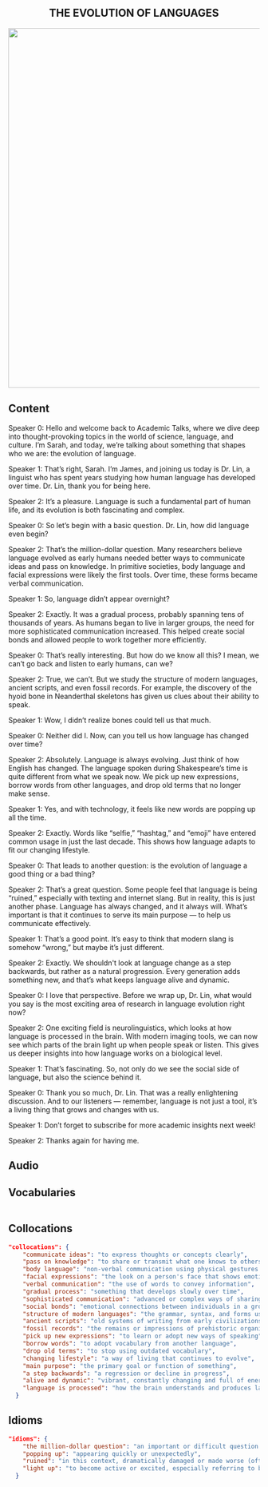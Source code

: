 <h2 align='center'>
THE EVOLUTION OF LANGUAGES
</h2>

<div align='center'>
<img src='https://anthroholic.com/wp-content/uploads/2023/05/Evolution-of-Languages-in-Linguistic-Anthropology.webp' width=720px>
</div>

## Content
Speaker 0: Hello and welcome back to Academic Talks, where we dive deep into thought-provoking topics in the world of science, language, and culture. I’m Sarah, and today, we’re talking about something that shapes who we are: the evolution of language.

Speaker 1: That’s right, Sarah. I’m James, and joining us today is Dr. Lin, a linguist who has spent years studying how human language has developed over time. Dr. Lin, thank you for being here.

Speaker 2: It’s a pleasure. Language is such a fundamental part of human life, and its evolution is both fascinating and complex.

Speaker 0: So let’s begin with a basic question. Dr. Lin, how did language even begin?

Speaker 2: That’s the million-dollar question. Many researchers believe language evolved as early humans needed better ways to communicate ideas and pass on knowledge. In primitive societies, body language and facial expressions were likely the first tools. Over time, these forms became verbal communication.

Speaker 1: So, language didn’t appear overnight?

Speaker 2: Exactly. It was a gradual process, probably spanning tens of thousands of years. As humans began to live in larger groups, the need for more sophisticated communication increased. This helped create social bonds and allowed people to work together more efficiently.

Speaker 0: That’s really interesting. But how do we know all this? I mean, we can’t go back and listen to early humans, can we?

Speaker 2: True, we can’t. But we study the structure of modern languages, ancient scripts, and even fossil records. For example, the discovery of the hyoid bone in Neanderthal skeletons has given us clues about their ability to speak.

Speaker 1: Wow, I didn’t realize bones could tell us that much.

Speaker 0: Neither did I. Now, can you tell us how language has changed over time?

Speaker 2: Absolutely. Language is always evolving. Just think of how English has changed. The language spoken during Shakespeare’s time is quite different from what we speak now. We pick up new expressions, borrow words from other languages, and drop old terms that no longer make sense.

Speaker 1: Yes, and with technology, it feels like new words are popping up all the time.

Speaker 2: Exactly. Words like “selfie,” “hashtag,” and “emoji” have entered common usage in just the last decade. This shows how language adapts to fit our changing lifestyle.

Speaker 0: That leads to another question: is the evolution of language a good thing or a bad thing?

Speaker 2: That’s a great question. Some people feel that language is being “ruined,” especially with texting and internet slang. But in reality, this is just another phase. Language has always changed, and it always will. What’s important is that it continues to serve its main purpose — to help us communicate effectively.

Speaker 1: That’s a good point. It’s easy to think that modern slang is somehow “wrong,” but maybe it’s just different.

Speaker 2: Exactly. We shouldn't look at language change as a step backwards, but rather as a natural progression. Every generation adds something new, and that’s what keeps language alive and dynamic.

Speaker 0: I love that perspective. Before we wrap up, Dr. Lin, what would you say is the most exciting area of research in language evolution right now?

Speaker 2: One exciting field is neurolinguistics, which looks at how language is processed in the brain. With modern imaging tools, we can now see which parts of the brain light up when people speak or listen. This gives us deeper insights into how language works on a biological level.

Speaker 1: That’s fascinating. So, not only do we see the social side of language, but also the science behind it.

Speaker 0: Thank you so much, Dr. Lin. That was a really enlightening discussion. And to our listeners — remember, language is not just a tool, it’s a living thing that grows and changes with us.

Speaker 1: Don’t forget to subscribe for more academic insights next week!

Speaker 2: Thanks again for having me.


## Audio


<div align='center'>



</div>


## Vocabularies

```json

```

## Collocations

```json
"collocations": {
    "communicate ideas": "to express thoughts or concepts clearly",
    "pass on knowledge": "to share or transmit what one knows to others",
    "body language": "non-verbal communication using physical gestures or posture",
    "facial expressions": "the look on a person's face that shows emotion or reaction",
    "verbal communication": "the use of words to convey information",
    "gradual process": "something that develops slowly over time",
    "sophisticated communication": "advanced or complex ways of sharing information",
    "social bonds": "emotional connections between individuals in a group",
    "structure of modern languages": "the grammar, syntax, and forms used in contemporary languages",
    "ancient scripts": "old systems of writing from early civilizations",
    "fossil records": "the remains or impressions of prehistoric organisms used for scientific study",
    "pick up new expressions": "to learn or adopt new ways of speaking",
    "borrow words": "to adopt vocabulary from another language",
    "drop old terms": "to stop using outdated vocabulary",
    "changing lifestyle": "a way of living that continues to evolve",
    "main purpose": "the primary goal or function of something",
    "a step backwards": "a regression or decline in progress",
    "alive and dynamic": "vibrant, constantly changing and full of energy",
    "language is processed": "how the brain understands and produces language"
  }
```


## Idioms

```json
"idioms": {
    "the million-dollar question": "an important or difficult question with no easy answer",
    "popping up": "appearing quickly or unexpectedly",
    "ruined": "in this context, dramatically damaged or made worse (often exaggerated)",
    "light up": "to become active or excited, especially referring to brain activity in scans"
  }
```